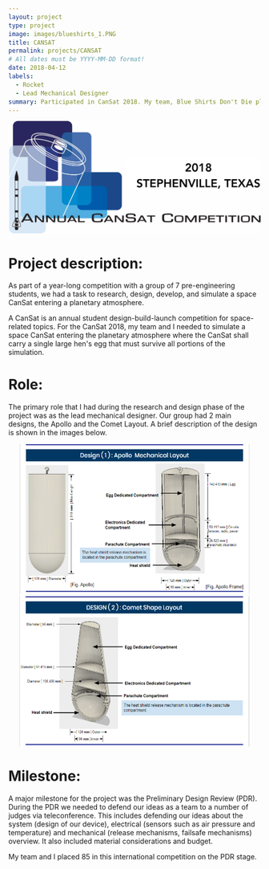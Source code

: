 ```yaml
---
layout: project
type: project
image: images/blueshirts_1.PNG
title: CANSAT
permalink: projects/CANSAT
# All dates must be YYYY-MM-DD format!
date: 2018-04-12
labels:
  - Rocket
  - Lead Mechanical Designer
summary: Participated in CanSat 2018. My team, Blue Shirts Don't Die placed top 85 in this international competition.
---
```


<img class="ui image" src="/images/CanSat-Logo-2018.jpg">

<h1>
  Project description:
</h1>
As part of a year-long competition with a group of 7 pre-engineering students, we had a task to research, design, develop, and simulate a space CanSat entering a planetary atmosphere. 

A CanSat is an annual student design-build-launch competition for space-related topics. For the CanSat 2018, my team and I needed to simulate a space CanSat entering the planetary atmosphere where the CanSat shall carry a single large hen's egg that must survive all portions of the simulation.

<h1>
 Role:
</h1>
The primary role that I had during the research and design phase of the project was as the lead mechanical designer. Our group had 2 main designs, the Apollo and the Comet Layout. A brief description of the design is shown in the images below.

<p align="center">
  <img class = "ui image " width="460" height="300" src="../images/Design_1.png">
  <img class = "ui image " width="460" height="300" src="../images/Design_2.png">
</p>

<h1>
 Milestone:
</h1>
A major milestone for the project was the Preliminary Design Review (PDR). During the PDR we needed to defend our ideas as a team to a number of judges via teleconference. This includes defending our ideas about the system (design of our device), electrical (sensors such as air pressure and temperature) and mechanical (release mechanisms, failsafe mechanisms) overview. It also included material considerations and budget.

My team and I placed 85 in this international competition on the PDR stage.
